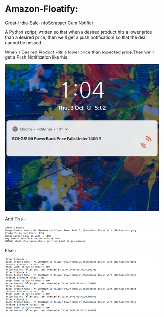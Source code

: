 # Amazon-Floatify:


Great-India-Sale-InfoScrapper Cum Notifier


A Python script, written so that when a desired product hits a lower price than a desired price, then we'll get a push notification! so that the deal cannot be missed.


When a Desired Product Hits a lower price than expected price.Then we'll get a Push Notification like this :


![Screenshot](notification.jpg)


And This -


![Screenshot](case2.png)




Else :




![Screenshot](case1.png)




